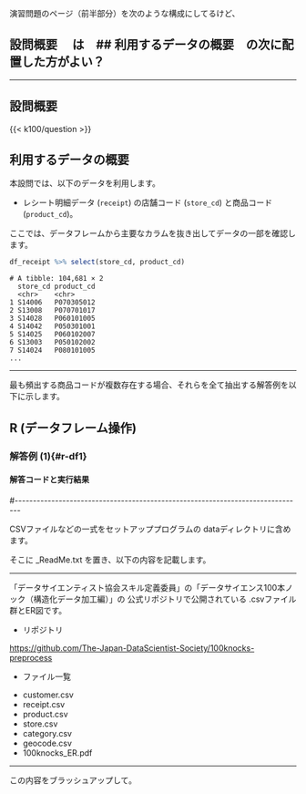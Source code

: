 演習問題のページ（前半部分）を次のような構成にしてるけど、
## 設問概要　 は　## 利用するデータの概要　の次に配置した方がよい？

---

## 設問概要

{{< k100/question >}}


## 利用するデータの概要

本設問では、以下のデータを利用します。

- レシート明細データ (`receipt`) の店舗コード (`store_cd`) と商品コード (`product_cd`)。

ここでは、データフレームから主要なカラムを抜き出してデータの一部を確認します。

```r
df_receipt %>% select(store_cd, product_cd)
```

```text
# A tibble: 104,681 × 2
  store_cd product_cd
  <chr>    <chr>     
1 S14006   P070305012
2 S13008   P070701017
3 S14028   P060101005
4 S14042   P050301001
5 S14025   P060102007
6 S13003   P050102002
7 S14024   P080101005
...
```

---

最も頻出する商品コードが複数存在する場合、それらを全て抽出する解答例を以下に示します。

## R (データフレーム操作)

### 解答例 (1){#r-df1}

#### 解答コードと実行結果

#-------------------------------------------------------------------------------

CSVファイルなどの一式をセットアッププログラムの dataディレクトリに含めます。

そこに _ReadMe.txt を置き、以下の内容を記載します。

---

「データサイエンティスト協会スキル定義委員」の「データサイエンス100本ノック（構造化データ加工編）」の
公式リポジトリで公開されている .csvファイル群とER図です。

* リポジトリ

https://github.com/The-Japan-DataScientist-Society/100knocks-preprocess

* ファイル一覧

- customer.csv
- receipt.csv
- product.csv
- store.csv
- category.csv
- geocode.csv
- 100knocks_ER.pdf

---

この内容をブラッシュアップして。
